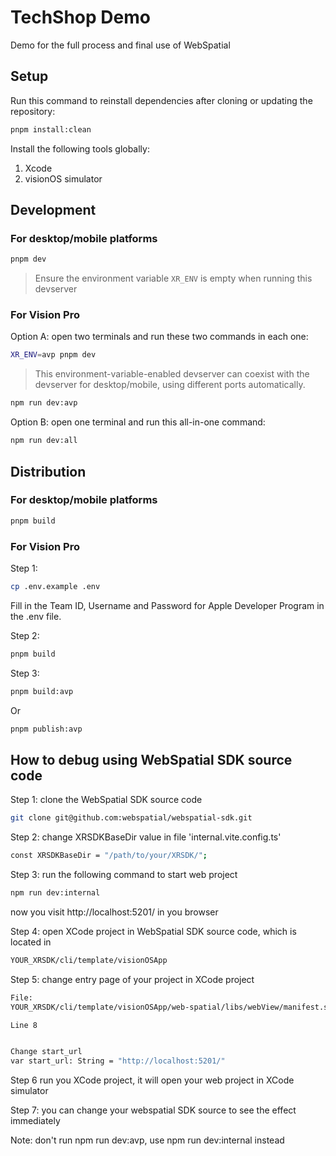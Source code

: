 # TechShop Demo

Demo for the full process and final use of WebSpatial

## Setup

Run this command to reinstall dependencies after cloning or updating the repository:

```bash
pnpm install:clean
```

Install the following tools globally:

1. Xcode
2. visionOS simulator
<!-- 3. `pnpm add -g @webspatial/builder` -->

## Development

### For desktop/mobile platforms

```bash
pnpm dev
```

> Ensure the environment variable `XR_ENV` is empty when running this devserver

### For Vision Pro

Option A: open two terminals and run these two commands in each one:

```bash
XR_ENV=avp pnpm dev
```

> This environment-variable-enabled devserver can coexist with the devserver for desktop/mobile, using different ports automatically.

```bash
npm run dev:avp
```

Option B: open one terminal and run this all-in-one command:

```bash
npm run dev:all
```

## Distribution

### For desktop/mobile platforms

```bash
pnpm build
```

### For Vision Pro

Step 1:

```bash
cp .env.example .env
```

Fill in the Team ID, Username and Password for Apple Developer Program in the .env file.

Step 2:

```bash
pnpm build
```

Step 3:

```bash
pnpm build:avp
```

Or

```bash
pnpm publish:avp
```

## How to debug using WebSpatial SDK source code

Step 1: clone the WebSpatial SDK source code

```bash
git clone git@github.com:webspatial/webspatial-sdk.git
```

Step 2: change XRSDKBaseDir value in file 'internal.vite.config.ts'

```bash
const XRSDKBaseDir = "/path/to/your/XRSDK/";

```

Step 3: run the following command to start web project

```bash
npm run dev:internal
```

now you visit http://localhost:5201/ in you browser

Step 4: open XCode project in WebSpatial SDK source code, which is located in

```bash
YOUR_XRSDK/cli/template/visionOSApp
```

Step 5: change entry page of your project in XCode project

```bash
File:
YOUR_XRSDK/cli/template/visionOSApp/web-spatial/libs/webView/manifest.swift

Line 8


Change start_url
var start_url: String = "http://localhost:5201/"
```

Step 6
run you XCode project, it will open your web project in XCode simulator

Step 7: you can change your webspatial SDK source to see the effect immediately

Note: don't run npm run dev:avp, use npm run dev:internal instead
